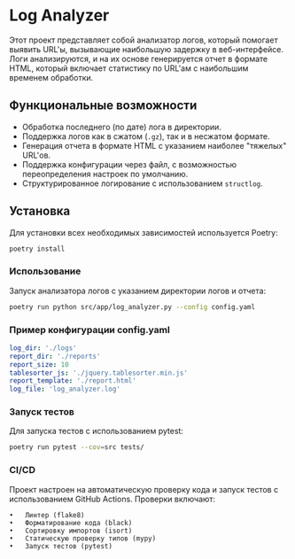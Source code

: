 # Log Analyzer

Этот проект представляет собой анализатор логов, который помогает выявить URL'ы, вызывающие наибольшую задержку в веб-интерфейсе. Логи анализируются, и на их основе генерируется отчет в формате HTML, который включает статистику по URL'ам с наибольшим временем обработки.

## Функциональные возможности

- Обработка последнего (по дате) лога в директории.
- Поддержка логов как в сжатом (`.gz`), так и в несжатом формате.
- Генерация отчета в формате HTML с указанием наиболее "тяжелых" URL'ов.
- Поддержка конфигурации через файл, с возможностью переопределения настроек по умолчанию.
- Структурированное логирование с использованием `structlog`.

## Установка

Для установки всех необходимых зависимостей используется Poetry:

```bash
poetry install
```

### Использование

Запуск анализатора логов с указанием директории логов и отчета:

```bash
poetry run python src/app/log_analyzer.py --config config.yaml
```

### Пример конфигурации config.yaml

```yaml
log_dir: './logs'
report_dir: './reports'
report_size: 10
tablesorter_js: './jquery.tablesorter.min.js'
report_template: './report.html'
log_file: 'log_analyzer.log'
```

### Запуск тестов
Для запуска тестов с использованием pytest:

```bash
poetry run pytest --cov=src tests/
```

### CI/CD

Проект настроен на автоматическую проверку кода и запуск тестов с использованием GitHub Actions. Проверки включают:

	•	Линтер (flake8)
	•	Форматирование кода (black)
	•	Сортировку импортов (isort)
	•	Статическую проверку типов (mypy)
	•	Запуск тестов (pytest)
